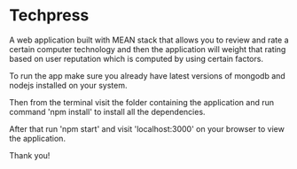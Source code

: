 # Techpress
A web application built with MEAN stack that allows you to review and rate a certain computer technology and then the application will weight that rating based on user reputation which is computed by using certain factors.

To run the app make sure you already have latest versions of mongodb and nodejs installed on your system.

Then from the terminal visit the folder containing the application and run command 'npm install' to install  all the dependencies.

After that run 'npm start' and visit 'localhost:3000' on your browser to view the application.

Thank you!
